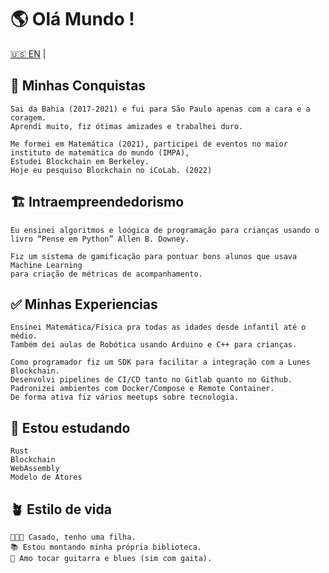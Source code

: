 # 🌎 Olá Mundo !

[🇺🇸 EN](README-en.md) |

## 🏁 Minhas Conquistas

```
Sai da Bahia (2017-2021) e fui para São Paulo apenas com a cara e a coragem.
Aprendi muito, fiz ótimas amizades e trabalhei duro.

Me formei em Matemática (2021), participei de eventos no maior instituto de matemática do mundo (IMPA),
Estudei Blockchain em Berkeley.
Hoje eu pesquiso Blockchain no iCoLab. (2022)
```

## 🏗 Intraempreendedorismo

```
Eu ensinei algoritmos e loógica de programação para crianças usando o livro “Pense em Python” Allen B. Downey.

Fiz um sistema de gamificação para pontuar bons alunos que usava Machine Learning
para criação de métricas de acompanhamento.
```

## ✅ Minhas Experiencias

```
Ensinei Matemática/Física pra todas as idades desde infantil até o médio.
Também dei aulas de Robótica usando Arduino e C++ para crianças.

Como programador fiz um SDK para facilitar a integração com a Lunes Blockchain.
Desenvolvi pipelines de CI/CD tanto no Gitlab quanto no Github.
Padronizei ambientes com Docker/Compose e Remote Container.
De forma ativa fiz vários meetups sobre tecnologia.
```

## 🚀 Estou estudando

```
Rust
Blockchain
WebAssembly
Modelo de Atores
```

## 🪴 Estilo de vida

```
👨‍👩‍👧 Casado, tenho uma filha.
📚 Estou montando minha própria biblioteca.
🎸 Amo tocar guitarra e blues (sim com gaita).
```

